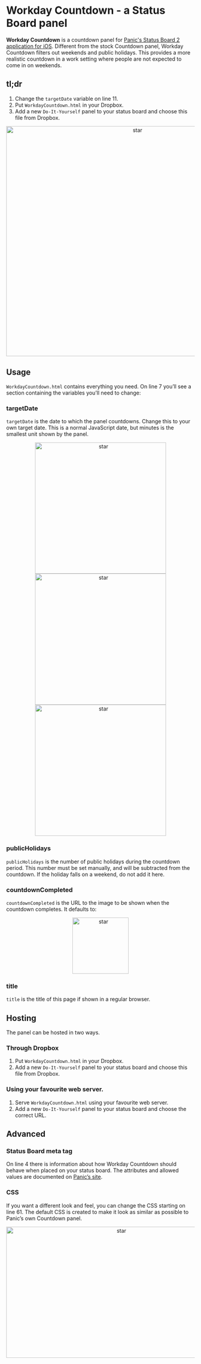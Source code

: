 # Workday Countdown - a Status Board panel
**Workday Countdown** is a countdown panel for [Panic's Status Board 2 application for iOS](https://itunes.apple.com/us/app/status-board/id449955536?mt=8&at=11l5UV). Different from the stock Countdown panel, Workday Countdown filters out weekends and public holidays. This provides a more realistic countdown in a work setting where people are not expected to come in on weekends.

## tl;dr
1. Change the `targetDate` variable on line 11.
2. Put `WorkdayCountdown.html` in your Dropbox.
3. Add a new `Do-It-Yourself` panel to your status board and choose this file from Dropbox.

<div style="width:100%; text-align:center">
	<img src="http://hjerpbakk.com/s/Setup.png" alt="star" width="686.0" height="614.5">
</div>

## Usage

`WorkdayCountdown.html` contains everything you need. On line 7 you’ll see a section containing the variables you’ll need to change:

### targetDate
`targetDate` is the date to which the panel countdowns. Change this to your own target date. This is a normal JavaScript date, but minutes is the smallest unit shown by the panel.

<div style="width:100%; text-align:center">
	<img src="http://hjerpbakk.com/s/Days-remaining.png" alt="star" width="350.0" height="350.0">
</div>

<div style="width:100%; text-align:center">
	<img src="http://hjerpbakk.com/s/Hours-remaining.png" alt="star" width="350.0" height="350.0">
</div>

<div style="width:100%; text-align:center">
	<img src="http://hjerpbakk.com/s/Minutes-remaining.png" alt="star" width="350.0" height="350.0">
</div>

### publicHolidays
`publicHolidays` is the number of public holidays during the countdown period. This number must be set manually, and will be subtracted from the countdown. If the holiday falls on a weekend, do not add it here.

### countdownCompleted
`countdownCompleted` is the URL to the image to be shown when the countdown completes. It defaults to:

<div style="width:100%; text-align:center">
	<img src="http://hjerpbakk.com/s/Countdown-completed.jpg" alt="star" width="150.0" height="150.0">
</div>

### title
`title` is the title of this page if shown in a regular browser.

## Hosting

The panel can be hosted in two ways.

### Through Dropbox

1. Put `WorkdayCountdown.html` in your Dropbox.
2. Add a new `Do-It-Yourself` panel to your status board and choose this file from Dropbox.

### Using your favourite web server.

1. Serve `WorkdayCountdown.html` using your favourite web server.
2. Add a new `Do-It-Yourself` panel to your status board and choose the correct URL.

## Advanced

### Status Board meta tag
On line 4 there is information about how Workday Countdown should behave when placed on your status board. The attributes and allowed values are documented on [Panic’s site](https://library.panic.com/status-board/diy-panels/).

### CSS
If you want a different look and feel, you can change the CSS starting on line 61. The default CSS is created to make it look as similar as possible to Panic’s own Countdown panel.

<div style="width:100%; text-align:center">
	<img src="http://hjerpbakk.com/s/Side-by-side.png" alt="star" width="600.0" height="350.0">
</div>



